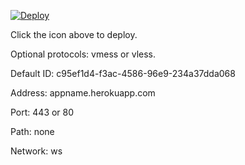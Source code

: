 [![Deploy](https://www.herokucdn.com/deploy/button.png)](https://dashboard.heroku.com/new?template=https://github.com/entzug/xray-heroku)

Click the icon above to deploy.

Optional protocols: vmess or vless.

Default ID: c95ef1d4-f3ac-4586-96e9-234a37dda068

Address: appname.herokuapp.com

Port: 443 or 80

Path: none

Network: ws
